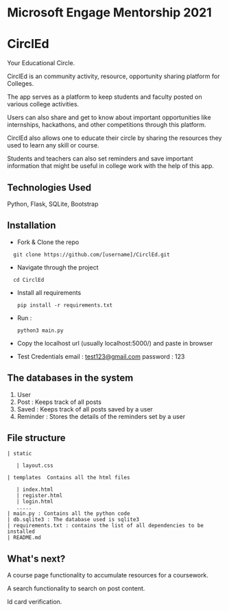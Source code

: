 # Microsoft Engage Mentorship 2021

# CirclEd

Your Educational Circle.

CirclEd is an community activity, resource, opportunity sharing platform for Colleges.

The app serves as a platform to keep students and faculty posted on various college activities.

Users can also share and get to know about important opportunities like internships, hackathons, and other competitions through this platform.

CirclEd also allows one to educate their circle by sharing the resources they used to learn any skill or course.

Students and teachers can also set reminders and save important information that might be useful in college work with the help of this app.  

## Technologies Used

Python, Flask, SQLite, Bootstrap

## Installation

* Fork & Clone the repo
```
  git clone https://github.com/[username]/CirclEd.git
```

* Navigate through the project
```
  cd CirclEd
```
* Install all requirements
  ``` 
  pip install -r requirements.txt
  ```
  
* Run :
  ```
  python3 main.py
  ```
  
* Copy the localhost url (usually localhost:5000/) and paste in browser


* Test Credentials
 email : test123@gmail.com
 password : 123



## The databases in the system
1. User
2. Post : Keeps track of all posts 
3. Saved : Keeps track of all posts saved by  a user
4. Reminder : Stores the details of the reminders set by a user



## File structure

```
| static

   | layout.css

| templates  Contains all the html files

   | index.html
   | register.html
   | login.html
   .....
| main.py : Contains all the python code    
| db.sqlite3 : The database used is sqlite3
| requirements.txt : contains the list of all dependencies to be installed
| README.md

```
## What's next?

A course page functionality to accumulate resources for a coursework.

A search functionality to search on post content.

Id card verification.



